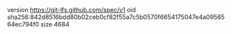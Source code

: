 version https://git-lfs.github.com/spec/v1
oid sha256:842d8516bdd80b02ceb0cf82f55a7c5b0570f6654175047e4a0956564ec794f0
size 4684
